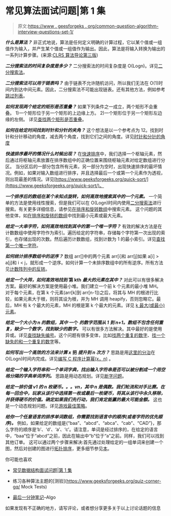 # 常见算法面试问题|第 1 集

> 原文:[https://www . geesforgeks . org/common-question-algorithm-interview-questions-set-1/](https://www.geeksforgeeks.org/commonly-asked-algorithm-interview-questions-set-1/)

***什么是算法？***
非正式地说，算法是任何定义明确的计算过程，它以某个值或一组值作为输入，并产生某个值或一组值作为输出。因此，算法是将输入转换为输出的一系列计算步骤。(来源:[CLRS 算法导论第三版](http://www.flipkart.com/introduction-algorithms-3rd/p/itmczynzhyhxv2gs?pid=9788120340077&affid=sandeepgfg))

***二分搜索法的时间复杂度是多少？***
二分搜索法的时间复杂度是 O(Logn)。详见[二分搜索法](https://www.geeksforgeeks.org/binary-search/)。

***二分搜索法可以用于链表吗？***
由于链表不允许随机访问，所以我们无法在 O(1)时间内到达中间元素。因此，二分搜索法不可能出现链表。还有其他方法，例如参考[跳过列表](https://www.geeksforgeeks.org/skip-list/)。

***如何发现两个给定的矩形是否重叠？***
如果下列条件之一成立，两个矩形不会重叠。
1)一个矩形位于另一个矩形的上边缘上方。
2)一个矩形位于另一个矩形左边缘的左侧。
详见[查找两个矩形是否重叠](https://www.geeksforgeeks.org/find-two-rectangles-overlap/)。

***如何在给定时间找到时针和分针的夹角？***
这个想法是以一个参考点为 12。找到时针和分针移动的角度，减去两个角度，找到它们之间的角度。详见[时针和分针的角度](https://www.geeksforgeeks.org/calculate-angle-hour-hand-minute-hand/)

***快速排序最坏的情况什么时候出现？***
在[快速排序](https://www.geeksforgeeks.org/quick-sort/)中，我们选择一个枢轴元素，然后通过将枢轴元素放置在排序数组中的正确位置来围绕枢轴元素对给定数组进行分区。
当分区后的一部分包含所有元素，另一部分为空时，出现快速排序的最坏情况。例如，如果对输入数组进行排序，并且选择最后一个或第一个元素作为透视，则出现最差的情况。详见[https://www.geeksforgeeks.org/quick-sort/](https://www.geeksforgeeks.org/quick-sort/)。

***一个排序后的数组在某个未知点旋转，如何高效地搜索其中的一个元素。***
一个简单的方法是使用线性搜索，但是我们可以在 O(Logn)时间内使用[二分搜索法](https://www.geeksforgeeks.org/binary-search/)进行搜索。有关更多详细信息，请参见[在排序和旋转数组](https://www.geeksforgeeks.org/search-an-element-in-a-sorted-and-pivoted-array/)中搜索元素。
这个问题的其他变体，如[在排序和旋转的数组](https://www.geeksforgeeks.org/find-minimum-element-in-a-sorted-and-rotated-array/)中找到最小元素或最大元素。

***给定一大串字符，如何高效地找到其中的第一个唯一字符？***
有效的解决方法是在计数数组中使用字符作为索引。遍历给定的字符串，存储每个字符第一次出现的索引，也存储出现的次数。然后遍历计数数组，找到计数为 1 的最小索引。详见[查找第一个唯一字符](https://www.geeksforgeeks.org/given-a-string-find-its-first-non-repeating-character/)。

***如何统计排序数组中的逆序？***
数组 arr[]中的两个元素 arr[i]和 arr[j]如果 a[i] > a[j]和 i < j，就形成一个逆序。如何计算一个未排序数组中的所有逆序。所有方法见[计数阵列中的反转](https://www.geeksforgeeks.org/counting-inversions/)。

***给定一个大阵，如何高效地找到*** **第 kth** ***最大的元素在其中？***
对此可以有很多解决方案。最好的解决方案是使用最小堆。我们建立一个前 k 个元素的最小堆 MH。对于每个元素，在第 k 个元素(arr[k]到 arr[n-1])之后，将其与 MH 的根进行比较，如果元素大于根，则将其设为根，并为 MH 调用 heapify，否则忽略它。最后，MH 有 k 个最大的元素，MH 的根是第 k 个最大的元素。详见 [k 最大(或最小)元素](https://www.geeksforgeeks.org/k-largestor-smallest-elements-in-an-array/)。

***给定一个大小为 n 的数组，其中*** **一个** ***的数字范围从 1 到 n+1。数组不包含任何重复，缺少一个数字，找到缺少的数字。***
可以有很多方法解决。其中最好的是使用异或。详见[查找缺失编号](https://www.geeksforgeeks.org/find-the-missing-number/)。这个问题有很多变体，比如[找两个重复的数字](https://www.geeksforgeeks.org/find-the-two-repeating-elements-in-a-given-array/)、[找一个缺失的和一个重复的数字](https://www.geeksforgeeks.org/find-a-repeating-and-a-missing-number/)等。

***如何写出一个高效的方法来计算 x*** **把** ***提升到 n 次方？***
思路是用[这里的分治](https://www.geeksforgeeks.org/divide-and-conquer-set-1-find-closest-pair-of-points/)在 O(Logn)时间内完成。详见[编写 C 程序计算幂(x，n)](https://www.geeksforgeeks.org/write-a-c-program-to-calculate-powxn/) 。

***给定一个输入字符串和一个单词字典，找出输入字符串是否可以被分割成一个用空格分隔的字典单词序列。***
思路是用动态规划。详见[断字问题](https://www.geeksforgeeks.org/dynamic-programming-set-32-word-break-problem/)。

***给定一排价值 v1 的 n 枚硬币。。。vn，其中 n 是偶数。我们轮流和对手比赛。在每一回合中，玩家从该行中选择第一枚或最后一枚硬币，将其从该行中永久移除，并获得硬币的价值。确定如果我们先行动，我们肯定能赢的最大可能金额。***
这也是一个动态规划问题。详见[游戏最佳策略](https://www.geeksforgeeks.org/dynamic-programming-set-31-optimal-strategy-for-a-game/)。

***给你一个任意语言的排序单词数组，你需要找到语言中的顺序(或者字符的优先顺序)。*** 例如，如果给定的数组是{“baa”、“abcd”、“abca”、“cab”、“CAD”}，那么字符的顺序是‘b’、‘d’、‘a’、‘c’。请注意，单词是经过排序的，在给定的语言中，“baa”位于“abcd”之前，因此在输出中“b”位于“a”之前。同样，我们可以找到其他订单。
这可以通过两个步骤来解决:首先通过处理给定的一组单词来创建一个图，然后对创建的图进行[拓扑排序](https://www.geeksforgeeks.org/topological-sorting/)，更多细节参见[本](https://www.geeksforgeeks.org/given-sorted-dictionary-find-precedence-characters/)。

你可能也喜欢

*   [常见数据结构面试问题|第 1 集](https://www.geeksforgeeks.org/commonly-asked-data-structure-interview-questions-set-1/)

*   练习各种算法主题的[测验](https://www.geeksforgeeks.org/quiz-corner-gq/ Mock Tests)
*   [最后一分钟笔记](https://www.geeksforgeeks.org/lmns-algorithms-gq/)–Algo

如果发现有不正确的地方，请写评论，或者想分享更多关于以上讨论话题的信息